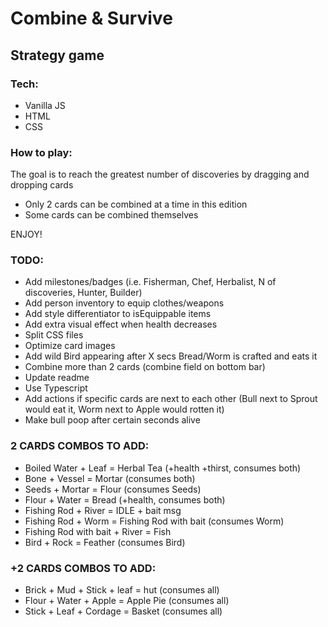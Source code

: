 # Combine & Survive
## Strategy game

### Tech:
* Vanilla JS
* HTML
* CSS

### How to play:
The goal is to reach the greatest number of discoveries by dragging and dropping cards
- Only 2 cards can be combined at a time in this edition
- Some cards can be combined themselves

ENJOY!

### TODO:
* Add milestones/badges (i.e. Fisherman, Chef, Herbalist, N of discoveries, Hunter, Builder)
* Add person inventory to equip clothes/weapons
* Add style differentiator to isEquippable items
* Add extra visual effect when health decreases
* Split CSS files
* Optimize card images
* Add wild Bird appearing after X secs Bread/Worm is crafted and eats it
* Combine more than 2 cards (combine field on bottom bar)
* Update readme
* Use Typescript
* Add actions if specific cards are next to each other (Bull next to Sprout would eat it, Worm next to Apple would rotten it)
* Make bull poop after certain seconds alive

### 2 CARDS COMBOS TO ADD:
* Boiled Water + Leaf = Herbal Tea (+health +thirst, consumes both)
* Bone + Vessel = Mortar (consumes both)
* Seeds + Mortar = Flour (consumes Seeds)
* Flour + Water = Bread (+health, consumes both)
* Fishing Rod + River = IDLE + bait msg
* Fishing Rod + Worm = Fishing Rod with bait (consumes Worm)
* Fishing Rod with bait + River = Fish
* Bird + Rock = Feather (consumes Bird)

### +2 CARDS COMBOS TO ADD:
* Brick + Mud + Stick + leaf = hut (consumes all)
* Flour + Water + Apple = Apple Pie (consumes all)
* Stick + Leaf + Cordage = Basket (consumes all)
